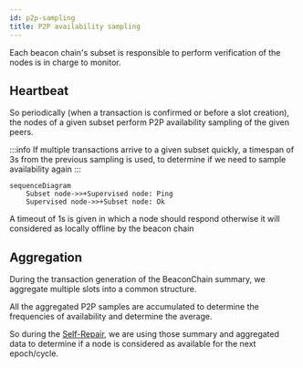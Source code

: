 ```yaml
---
id: p2p-sampling
title: P2P availability sampling
---
```



Each beacon chain's subset is responsible to perform verification of the nodes is in charge to monitor.

## Heartbeat

So periodically (when a transaction is confirmed or before a slot creation), the nodes of a given subset perform P2P availability sampling of the given peers. 

:::info
If multiple transactions arrive to a given subset quickly, a timespan of 3s from the previous sampling is used, to determine if we need to sample availability again 
:::

```mermaid
sequenceDiagram
    Subset node->>+Supervised node: Ping
    Supervised node->>+Subset node: Ok
```

A timeout of 1s is given in which a node should respond otherwise it will considered as locally offline by the beacon chain

## Aggregation

During the transaction generation of the BeaconChain summary, we aggregate multiple slots into a common structure.

All the aggregated P2P samples are accumulated to determine the frequencies of availability and determine the average.

So during the [Self-Repair](/learn/p2p/self-repair), we are using those summary and aggregated data to determine if a node is considered as available for the next epoch/cycle. 


